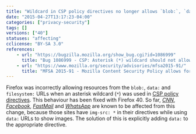 ```yaml
---
title: "Wildcard in CSP policy directives no longer allows `blob:`, `data:` and `filesystem:` resources"
date: "2015-04-27T13:17:23-04:00"
categories: ["privacy-security"]
tags: []
versions: ["40"]
statuses: "affecting"
cclicense: "BY-SA 3.0"
references:
    - url: "https://bugzilla.mozilla.org/show_bug.cgi?id=1086999"
      title: "Bug 1086999 - CSP: Asterisk (*) wildcard should not allow blob:, data:, or filesystem: when matching source expressions"
    - url: "https://www.mozilla.org/security/advisories/mfsa2015-91/"
      title: "MFSA 2015-91 - Mozilla Content Security Policy allows for asterisk wildcards in violation of CSP specification"
---
```

Firefox was incorrectly allowing resources from the `blob:`, `data:` and `filesystem:` URLs when an asterisk wildcard (`*`) was used in [CSP policy directives](https://developer.mozilla.org/en-US/docs/Web/Security/CSP/CSP_policy_directives). This behaviour has been fixed with Firefox 40. So far, [*CNN*](https://bugzilla.mozilla.org/show_bug.cgi?id=1155792), [*Facebook*](https://bugzilla.mozilla.org/show_bug.cgi?id=1181379), [*FastMail*](https://bugzilla.mozilla.org/show_bug.cgi?id=1157084) and [*WhatsApp*](https://bugzilla.mozilla.org/show_bug.cgi?id=1154704) are known to be affected from this change, because those sites have `img-src: *` in their directives while using `data:` URLs to show images. The solution of this is explicitly adding `data:` to the appropriate directive.
